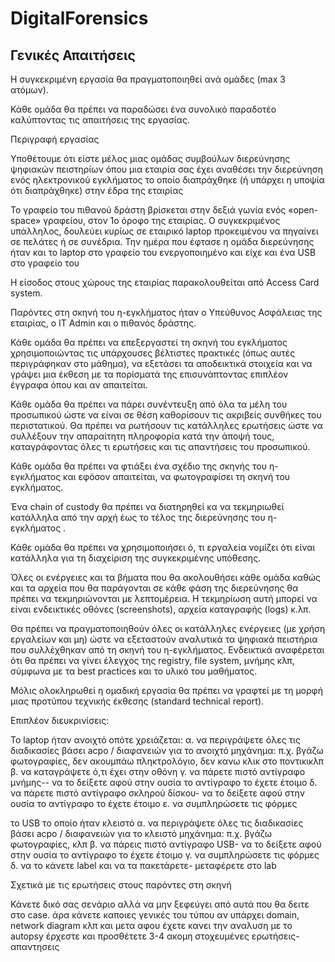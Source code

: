 # DigitalForensics

## Γενικές Απαιτήσεις

Η συγκεκριμένη εργασία θα πραγματοποιηθεί ανά ομάδες (max 3 ατόμων).

Κάθε ομάδα θα πρέπει να παραδώσει ένα συνολικό παραδοτέο καλύπτοντας τις απαιτήσεις της εργασίας.

Περιγραφή εργασίας

Υποθέτουμε ότι είστε μέλος μιας ομάδας συμβούλων διερεύνησης ψηφιακών πειστηρίων όπου μια εταιρία σας έχει αναθέσει την διερεύνηση ενός ηλεκτρονικού εγκλήματος το οποίο διαπράχθηκε (ή υπάρχει η υποψία ότι διαπράχθηκε) στην έδρα της εταιρίας

Το γραφείο του πιθανού δράστη βρίσκεται στην δεξιά γωνία ενός «open-space» γραφείου, στον 1ο όροφο της εταιρίας. Ο συγκεκριμένος υπάλληλος, δουλεύει κυρίως σε εταιρικό laptop προκειμένου να πηγαίνει σε πελάτες ή σε συνέδρια. Την ημέρα που έφτασε η ομάδα διερεύνησης ήταν και το laptop στο γραφείο του ενεργοποιημένο και είχε και ένα USB στο γραφείο του

Η είσοδος στους χώρους της εταιρίας παρακολουθείται από Access Card system.

Παρόντες στη σκηνή του η-εγκλήματος ήταν ο Υπεύθυνος Ασφάλειας της εταιρίας,  ο IT Admin και ο πιθανός δράστης.

Κάθε ομάδα θα πρέπει να επεξεργαστεί τη σκηνή του εγκλήματος χρησιμοποιώντας τις υπάρχουσες βέλτιστες πρακτικές (όπως αυτές περιγράφηκαν στο μάθημα), να εξετάσει τα αποδεικτικά στοιχεία και να γράψει μια έκθεση με τα πορίσματά της επισυνάπτοντας επιπλέον έγγραφα όπου και αν απαιτείται.

Κάθε ομάδα θα πρέπει να πάρει συνέντευξη από όλα τα μέλη του προσωπικού ώστε να είναι σε θέση καθορίσουν τις ακριβείς συνθήκες του περιστατικού. Θα πρέπει να ρωτήσουν τις κατάλληλες ερωτήσεις ώστε να συλλέξουν την απαραίτητη πληροφορία κατά την άποψή τους, καταγράφοντας όλες τι ερωτήσεις και τις απαντήσεις του προσωπικού.

Κάθε ομάδα θα πρέπει να φτιάξει ένα σχέδιο της σκηνής του η-εγκλήματος και εφόσον απαιτείται, να φωτογραφίσει τη σκηνή του εγκλήματος.

Ένα chain of custody θα πρέπει να διατηρηθεί κα να τεκμηριωθεί κατάλληλα από την αρχή έως το τέλος της διερεύνησης του η-εγκλήματος .

Κάθε ομάδα θα πρέπει να χρησιμοποιήσει ό, τι εργαλεία νομίζει ότι είναι κατάλληλα για τη διαχείριση της συγκεκριμένης υπόθεσης.

Όλες οι ενέργειες και τα βήματα που θα ακολουθήσει κάθε ομάδα καθώς και τα αρχεία που θα παράγονται σε κάθε φάση της διερεύνησης θα πρέπει να τεκμηριώνονται με λεπτομέρεια. Η τεκμηρίωση αυτή μπορεί να είναι ενδεικτικές οθόνες (screenshots), αρχεία καταγραφής (logs) κ.λπ.

Θα πρέπει να πραγματοποιηθούν όλες οι κατάλληλες ενέργειες (με χρήση εργαλείων και μη) ώστε να εξεταστούν αναλυτικά τα ψηφιακά πειστήρια που συλλέχθηκαν από τη σκηνή του η-εγκλήματος. Ενδεικτικά αναφέρεται ότι θα πρέπει να γίνει έλεγχος της registry, file system, μνήμης κλπ, σύμφωνα με τα best practices και το υλικό του μαθήματος.

Μόλις ολοκληρωθεί η ομαδική εργασία θα πρέπει να γραφτεί με τη μορφή μιας προτύπου τεχνικής έκθεσης (standard technical report).

Επιπλέον διευκρινίσεις:

Το laptop ήταν ανοιχτό οπότε χρειάζεται:
α. να περιγράψετε όλες τις διαδικασίες βάσει acpo / διαφανειών για το ανοιχτό μηχάνημα: π.χ. βγάζω φωτογραφίες, δεν ακουμπάω πληκτρολόγιο, δεν κανω κλικ στο ποντικικλπ
β. να καταγράψετε ό,τι έχει στην οθόνη 
γ. να πάρετε πιστό αντίγραφο μνήμης-- να το δείξετε αφού στην ουσία το αντίγραφο το έχετε έτοιμο
δ. να πάρετε πιστό αντίγραφο σκληρού δίσκου- να το δείξετε αφού στην ουσία το αντίγραφο το έχετε έτοιμο
ε. να συμπληρώσετε τις φόρμες
 
το USB το οποίο ήταν κλειστό
α. να περιγράψετε όλες τις διαδικασίες βάσει acpo / διαφανειών για το κλειστό μηχάνημα: π.χ. βγάζω φωτογραφίες,  κλπ
β. να πάρεις πιστό αντίγραφο USB- να το δείξετε αφού στην ουσία το αντίγραφο το έχετε έτοιμο
γ. να συμπληρώσετε τις φόρμες
δ. να το κάνετε label και να τα πακετάρετε- μεταφέρετε στο lab
 

Σχετικά με τις ερωτήσεις στους παρόντες στη σκηνή

Κάνετε δικό σας σενάριο αλλά να μην ξεφεύγει από αυτά που θα δειτε στο case. άρα κάνετε καποιες γενικές του τύπου αν υπάρχει domain,  network diagram κλπ και μετα αφου έχετε κανει την αναλυση με το autopsy έρχεστε και προσθέτετε 3-4 ακομη στοχευμένες ερωτήσεις- απαντησεις
